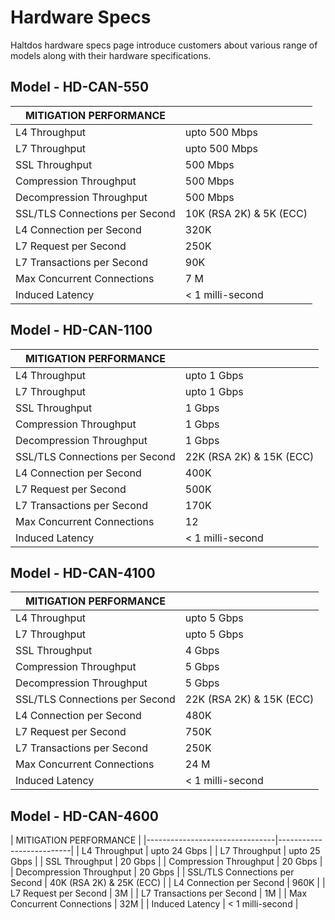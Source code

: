 # Hardware Specs
Haltdos hardware specs page introduce customers about various range of models along with their hardware specifications.


## Model - HD-CAN-550

| MITIGATION PERFORMANCE         |                         |
|--------------------------------|-------------------------|
| L4 Throughput                  | upto 500 Mbps           |
| L7 Throughput                  | upto 500 Mbps           |
| SSL Throughput                 | 500 Mbps                |
| Compression Throughput         | 500 Mbps                |
| Decompression Throughput       | 500 Mbps                |
| SSL/TLS Connections per Second | 10K (RSA 2K) & 5K (ECC) |
| L4 Connection per Second       | 320K                    |
| L7 Request per Second          | 250K                    |
| L7 Transactions per Second     | 90K                     |
| Max Concurrent Connections     | 7 M                     |
| Induced Latency                | < 1 milli-second        |


## Model - HD-CAN-1100 
| MITIGATION PERFORMANCE         |                          |
|--------------------------------|--------------------------|
| L4 Throughput                  | upto 1 Gbps              |
| L7 Throughput                  | upto 1 Gbps              |
| SSL Throughput                 | 1 Gbps                   |
| Compression Throughput         | 1 Gbps                   |
| Decompression Throughput       | 1 Gbps                   |
| SSL/TLS Connections per Second | 22K (RSA 2K) & 15K (ECC) |
| L4 Connection per Second       | 400K                     |
| L7 Request per Second          | 500K                     |
| L7 Transactions per Second     | 170K                     |
| Max Concurrent Connections     | 12                       |
| Induced Latency                | < 1 milli-second         |



## Model - HD-CAN-4100 
| MITIGATION PERFORMANCE         |                          |
|--------------------------------|--------------------------|
| L4 Throughput                  | upto 5 Gbps              |
| L7 Throughput                  | upto 5 Gbps              |
| SSL Throughput                 | 4 Gbps                   |
| Compression Throughput         | 5 Gbps                   |
| Decompression Throughput       | 5 Gbps                   |
| SSL/TLS Connections per Second | 22K (RSA 2K) & 15K (ECC) |
| L4 Connection per Second       | 480K                     |
| L7 Request per Second          | 750K                     |
| L7 Transactions per Second     | 250K                     |
| Max Concurrent Connections     | 24 M                       |
| Induced Latency                | < 1 milli-second         |


## Model - HD-CAN-4600
| MITIGATION PERFORMANCE                                    |
|--------------------------------|--------------------------|
| L4 Throughput                  | upto 24 Gbps              |
| L7 Throughput                  | upto 25 Gbps              |
| SSL Throughput                 | 20 Gbps                   |
| Compression Throughput         | 20 Gbps                   |
| Decompression Throughput       | 20 Gbps                   |
| SSL/TLS Connections per Second | 40K (RSA 2K) & 25K (ECC) |
| L4 Connection per Second       | 960K                     |
| L7 Request per Second          | 3M                     |
| L7 Transactions per Second     | 1M                     |
| Max Concurrent Connections     | 32M                       |
| Induced Latency                | < 1 milli-second         |
